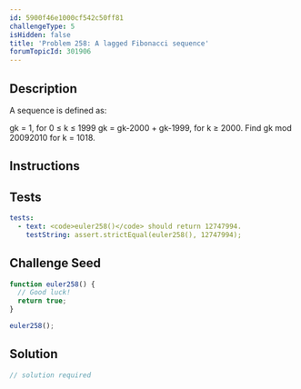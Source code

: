 ```yaml
---
id: 5900f46e1000cf542c50ff81
challengeType: 5
isHidden: false
title: 'Problem 258: A lagged Fibonacci sequence'
forumTopicId: 301906
---
```


## Description
<section id='description'>
A sequence is defined as:

gk = 1, for 0 ≤ k ≤ 1999
gk = gk-2000 + gk-1999, for k ≥ 2000.
Find gk mod 20092010 for k = 1018.
</section>

## Instructions
<section id='instructions'>

</section>

## Tests
<section id='tests'>

```yml
tests:
  - text: <code>euler258()</code> should return 12747994.
    testString: assert.strictEqual(euler258(), 12747994);

```

</section>

## Challenge Seed
<section id='challengeSeed'>

<div id='js-seed'>

```js
function euler258() {
  // Good luck!
  return true;
}

euler258();
```

</div>



</section>

## Solution
<section id='solution'>

```js
// solution required
```

</section>
